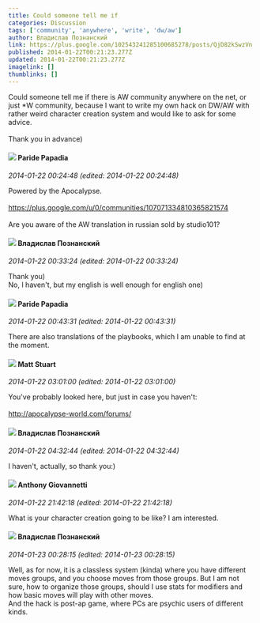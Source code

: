 ```yaml
---
title: Could someone tell me if
categories: Discussion
tags: ['community', 'anywhere', 'write', 'dw/aw']
author: Владислав Познанский
link: https://plus.google.com/102543241285100685278/posts/QjD82kSwzVn
published: 2014-01-22T00:21:23.277Z
updated: 2014-01-22T00:21:23.277Z
imagelink: []
thumblinks: []
---
```


Could someone tell me if there is  AW community anywhere on the net, or just *W community, because I want to write my own hack on DW/AW with rather weird character creation system and would like to ask for some advice. <br /><br />Thank you in advance)   
<div id='comment z12ozlsrkrudjlvgh04ccnqwguzoe3kaiu00k'>
  <h4><img src='{{site.baseurl}}//images/avatars/100891656436184215243_photo.jpg'> Paride Papadia</h4>
      <p><cite>2014-01-22 00:24:48 (edited: 2014-01-22 00:24:48)</cite></p>
        <p>Powered by the Apocalypse.<br /><br /><a href="https://plus.google.com/u/0/communities/107071334810365821574" class="ot-anchor">https://plus.google.com/u/0/communities/107071334810365821574</a><br /><br />Are you aware of the AW translation in russian sold by studio101?</p>
</div>
        

<div id='comment z12ozlsrkrudjlvgh04ccnqwguzoe3kaiu00k'>
  <h4><img src='{{site.baseurl}}//images/avatars/102543241285100685278_photo.jpg'> Владислав Познанский</h4>
      <p><cite>2014-01-22 00:33:24 (edited: 2014-01-22 00:33:24)</cite></p>
        <p>Thank you) <br />No, I haven&#39;t, but my english is well enough for english one)</p>
</div>
        

<div id='comment z12ozlsrkrudjlvgh04ccnqwguzoe3kaiu00k'>
  <h4><img src='{{site.baseurl}}//images/avatars/100891656436184215243_photo.jpg'> Paride Papadia</h4>
      <p><cite>2014-01-22 00:43:31 (edited: 2014-01-22 00:43:31)</cite></p>
        <p>There are also translations of the playbooks, which I am unable to find at the moment.</p>
</div>
        

<div id='comment z12ozlsrkrudjlvgh04ccnqwguzoe3kaiu00k'>
  <h4><img src='{{site.baseurl}}//images/avatars/107973609226591141233_photo.jpg'> Matt Stuart</h4>
      <p><cite>2014-01-22 03:01:00 (edited: 2014-01-22 03:01:00)</cite></p>
        <p>You&#39;ve probably looked here, but just in case you haven&#39;t:<br /><br /><a href="http://apocalypse-world.com/forums/" class="ot-anchor">http://apocalypse-world.com/forums/</a></p>
</div>
        

<div id='comment z12ozlsrkrudjlvgh04ccnqwguzoe3kaiu00k'>
  <h4><img src='{{site.baseurl}}//images/avatars/102543241285100685278_photo.jpg'> Владислав Познанский</h4>
      <p><cite>2014-01-22 04:32:44 (edited: 2014-01-22 04:32:44)</cite></p>
        <p>I haven&#39;t, actually, so thank you:)</p>
</div>
        

<div id='comment z12ozlsrkrudjlvgh04ccnqwguzoe3kaiu00k'>
  <h4><img src='{{site.baseurl}}//images/avatars/112155385682843462205_photo.jpg'> Anthony Giovannetti</h4>
      <p><cite>2014-01-22 21:42:18 (edited: 2014-01-22 21:42:18)</cite></p>
        <p>What is your character creation going to be like? I am interested. </p>
</div>
        

<div id='comment z12ozlsrkrudjlvgh04ccnqwguzoe3kaiu00k'>
  <h4><img src='{{site.baseurl}}//images/avatars/102543241285100685278_photo.jpg'> Владислав Познанский</h4>
      <p><cite>2014-01-23 00:28:15 (edited: 2014-01-23 00:28:15)</cite></p>
        <p>Well, as for now, it is a classless system (kinda) where you have different moves groups, and you choose moves from those groups. But I am not sure, how to organize those groups, should I use stats for modifiers and how basic moves will play with other moves. <br />And the hack is post-ap game, where PCs are psychic users of different kinds.</p>
</div>
        